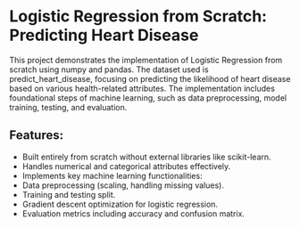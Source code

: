 # Logistic Regression from Scratch: Predicting Heart Disease

This project demonstrates the implementation of Logistic Regression from scratch using numpy and pandas. The dataset used is predict_heart_disease, focusing on predicting the likelihood of heart disease based on various health-related attributes. The implementation includes foundational steps of machine learning, such as data preprocessing, model training, testing, and evaluation.

## Features:
- Built entirely from scratch without external libraries like scikit-learn.
- Handles numerical and categorical attributes effectively.
- Implements key machine learning functionalities:
- Data preprocessing (scaling, handling missing values).
- Training and testing split.
- Gradient descent optimization for logistic regression.
- Evaluation metrics including accuracy and confusion matrix.
